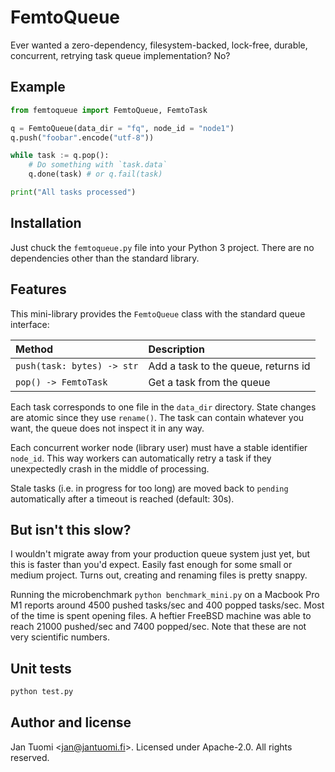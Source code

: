 # FemtoQueue

Ever wanted a zero-dependency, filesystem-backed, lock-free, durable, concurrent, retrying task queue implementation? No?

## Example

```python
from femtoqueue import FemtoQueue, FemtoTask

q = FemtoQueue(data_dir = "fq", node_id = "node1")
q.push("foobar".encode("utf-8"))

while task := q.pop():
    # Do something with `task.data`
    q.done(task) # or q.fail(task)

print("All tasks processed")
```

## Installation

Just chuck the `femtoqueue.py` file into your Python 3 project. There are no dependencies other than the standard library.

## Features

This mini-library provides the `FemtoQueue` class with the standard queue interface:

| Method                     | Description                         |
| :------------------------- | :---------------------------------- |
| `push(task: bytes) -> str` | Add a task to the queue, returns id |
| `pop() -> FemtoTask`       | Get a task from the queue           |

Each task corresponds to one file in the `data_dir` directory. State changes are atomic since they use `rename()`. The task can contain whatever you want, the queue does not inspect it in any way.

Each concurrent worker node (library user) must have a stable identifier `node_id`. This way workers can automatically retry a task if they unexpectedly crash in the middle of processing.

Stale tasks (i.e. in progress for too long) are moved back to `pending` automatically after a timeout is reached (default: 30s).

## But isn't this slow?

I wouldn't migrate away from your production queue system just yet, but this is faster than you'd expect. Easily fast enough for some small or medium project. Turns out, creating and renaming files is pretty snappy.

Running the microbenchmark `python benchmark_mini.py` on a Macbook Pro M1 reports around 4500 pushed tasks/sec and 400 popped tasks/sec. Most of the time is spent opening files. A heftier FreeBSD machine was able to reach 21000 pushed/sec and 7400 popped/sec. Note that these are not very scientific numbers.

## Unit tests

```bash
python test.py
```

## Author and license

Jan Tuomi <<jan@jantuomi.fi>>. Licensed under Apache-2.0. All rights reserved.
